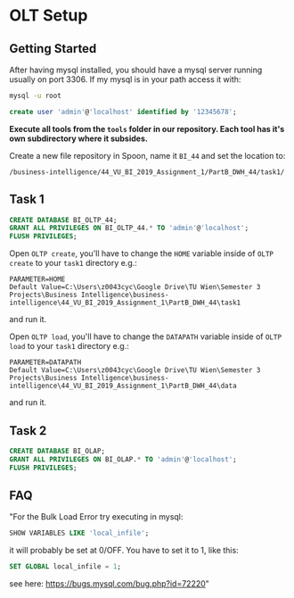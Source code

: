 # OLT Setup

## Getting Started

After having mysql installed, you should have a mysql server running usually on port 3306. If my mysql is in your path access it with:

```bash
mysql -u root
```

```sql
create user 'admin'@'localhost' identified by '12345678';
```

**Execute all tools from the `tools` folder in our repository. Each tool has it's own subdirectory where it subsides.**

Create a new file repository in Spoon, name it `BI_44` and set the location to:

```
/business-intelligence/44_VU_BI_2019_Assignment_1/PartB_DWH_44/task1/
```

## Task 1

```sql
CREATE DATABASE BI_OLTP_44;
GRANT ALL PRIVILEGES ON BI_OLTP_44.* TO 'admin'@'localhost';
FLUSH PRIVILEGES;
```

Open `OLTP create`, you'll have to change the `HOME` variable inside of `OLTP create` to your `task1` directory e.g.:
```
PARAMETER=HOME
Default Value=C:\Users\z0043cyc\Google Drive\TU Wien\Semester 3 Projects\Business Intelligence\business-intelligence\44_VU_BI_2019_Assignment_1\PartB_DWH_44\task1
```
and run it.

Open `OLTP load`, you'll have to change the `DATAPATH` variable inside of `OLTP load` to your `task1` directory e.g.:
```
PARAMETER=DATAPATH
Default Value=C:\Users\z0043cyc\Google Drive\TU Wien\Semester 3 Projects\Business Intelligence\business-intelligence\44_VU_BI_2019_Assignment_1\PartB_DWH_44\data
```
and run it.

## Task 2

```sql
CREATE DATABASE BI_OLAP;
GRANT ALL PRIVILEGES ON BI_OLAP.* TO 'admin'@'localhost';
FLUSH PRIVILEGES;
```

## FAQ

"For the Bulk Load Error try executing in mysql:

```sql
SHOW VARIABLES LIKE 'local_infile';
```

it will probably be set at 0/OFF. You have to set it to 1, like this:

```sql
SET GLOBAL local_infile = 1;
```

see here: https://bugs.mysql.com/bug.php?id=72220"
